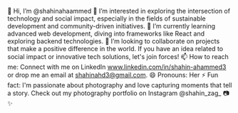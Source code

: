 👋 Hi, I’m @shahinahaammed
👀 I’m interested in exploring the intersection of technology and social impact, especially in the fields of sustainable development and community-driven initiatives.
🌱 I’m currently learning advanced web development, diving into frameworks like React and exploring backend technologies.
💞️ I’m looking to collaborate on projects that make a positive difference in the world. If you have an idea related to social impact or innovative tech solutions, let's join forces!
📫 How to reach me: Connect with me on LinkedIn www.linkedin.com/in/shahin-ahammed3 or drop me an email at shahinahd3@gmail.com.
😄 Pronouns: Her
⚡ Fun fact: I'm passionate about photography and love capturing moments that tell a story. Check out my photography portfolio on Instagram @shahin_zag_ 📷✨
